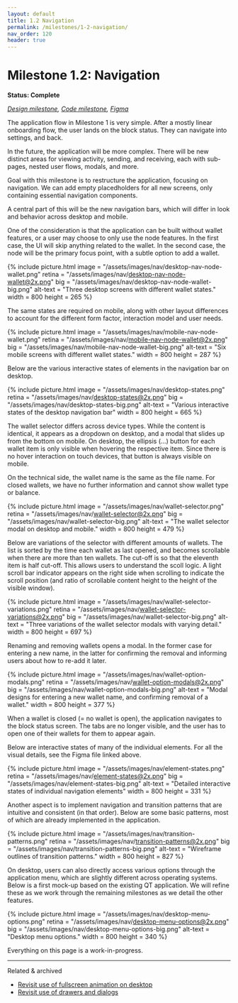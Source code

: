 ```yaml
---
layout: default
title: 1.2 Navigation
permalink: /milestones/1-2-navigation/
nav_order: 120
header: true
---
```


# Milestone 1.2: Navigation

**Status: Complete**

_[Design milestone](https://github.com/BitcoinDesign/Bitcoin-Core-App/milestone/2), [Code milestone](https://github.com/bitcoin-core/gui-qml/milestone/2), [Figma](https://www.figma.com/file/ek8w3n3upbluw5UL2lGhRx/Bitcoin-Core-App-Design?type=design&node-id=7516%3A13168&mode=design&t=sZSBHpOLLJmoMf57-1)_

The application flow in Milestone 1 is very simple. After a mostly linear onboarding flow, the user lands on the block status. They can navigate into settings, and back.

In the future, the application will be more complex. There will be new distinct areas for viewing activity, sending, and receiving, each with sub-pages, nested user flows, modals, and more.

Goal with this milestone is to restructure the application, focusing on navigation. We can add empty placedholders for all new screens, only containing essential navigation components.

A central part of this will be the new navigation bars, which will differ in look and behavior across desktop and mobile.

One of the consideration is that the application can be built without wallet features, or a user may choose to only use the node features. In the first case, the UI will skip anything related to the wallet. In the second case, the node will be the primary focus point, with a subtle option to add a wallet.

{% include picture.html
	image = "/assets/images/nav/desktop-nav-node-wallet.png"
	retina = "/assets/images/nav/desktop-nav-node-wallet@2x.png"
	big = "/assets/images/nav/desktop-nav-node-wallet-big.png"
	alt-text = "Three desktop screens with different wallet states."
	width = 800
	height = 265
%}

The same states are required on mobile, along with other layout differences to account for the different form factor, interaction model and user needs.

{% include picture.html
	image = "/assets/images/nav/mobile-nav-node-wallet.png"
	retina = "/assets/images/nav/mobile-nav-node-wallet@2x.png"
	big = "/assets/images/nav/mobile-nav-node-wallet-big.png"
	alt-text = "Six mobile screens with different wallet states."
	width = 800
	height = 287
%}

Below are the various interactive states of elements in the navigation bar on desktop.

{% include picture.html
	image = "/assets/images/nav/desktop-states.png"
	retina = "/assets/images/nav/desktop-states@2x.png"
	big = "/assets/images/nav/desktop-states-big.png"
	alt-text = "Various interactive states of the desktop navigation bar"
	width = 800
	height = 665
%}

The wallet selector differs across device types. While the content is identical, it appears as a dropdown on desktop, and a modal that slides up from the bottom on mobile. On desktop, the ellipsis (...) button for each wallet item is only visible when hovering the respective item. Since there is no hover interaction on touch devices, that button is always visible on mobile.

On the technical side, the wallet name is the same as the file name. For closed wallets, we have no further information and cannot show wallet type or balance.

{% include picture.html
	image = "/assets/images/nav/wallet-selector.png"
	retina = "/assets/images/nav/wallet-selector@2x.png"
	big = "/assets/images/nav/wallet-selector-big.png"
	alt-text = "The wallet selector modal on desktop and mobile."
	width = 800
	height = 479
%}

Below are variations of the selector with different amounts of wallets. The list is sorted by the time each wallet as last opened, and becomes scrollable when there are more than ten wallets. The cut-off is so that the eleventh item is half cut-off. This allows users to understand the scoll logic. A light scroll bar indicator appears on the right side when scrolling to indicate the scroll position (and ratio of scrollable content height to the height of the visible window).

{% include picture.html
	image = "/assets/images/nav/wallet-selector-variations.png"
	retina = "/assets/images/nav/wallet-selector-variations@2x.png"
	big = "/assets/images/nav/wallet-selector-big.png"
	alt-text = "Three variations of the wallet selector modals with varying detail."
	width = 800
	height = 697
%}

Renaming and removing wallets opens a modal. In the former case for entering a new name, in the latter for confirming the removal and informing users about how to re-add it later.

{% include picture.html
	image = "/assets/images/nav/wallet-option-modals.png"
	retina = "/assets/images/nav/wallet-option-modals@2x.png"
	big = "/assets/images/nav/wallet-option-modals-big.png"
	alt-text = "Modal designs for entering a new wallet name, and confirming removal of a wallet."
	width = 800
	height = 377
%}

When a wallet is closed (= no wallet is open), the application navigates to the block status screen. The tabs are no longer visible, and the user has to open one of their wallets for them to appear again.

Below are interactive states of many of the individual elements. For all the visual details, see the Figma file linked above.

{% include picture.html
	image = "/assets/images/nav/element-states.png"
	retina = "/assets/images/nav/element-states@2x.png"
	big = "/assets/images/nav/element-states-big.png"
	alt-text = "Detailed interactive states of individual navigation elements"
	width = 800
	height = 331
%}

Another aspect is to implement navigation and transition patterns that are intuitive and consistent (in that order). Below are some basic patterns, most of which are already implemented in the application.

{% include picture.html
	image = "/assets/images/nav/transition-patterns.png"
	retina = "/assets/images/nav/transition-patterns@2x.png"
	big = "/assets/images/nav/transition-patterns-big.png"
	alt-text = "Wireframe outlines of transition patterns."
	width = 800
	height = 827
%}

On desktop, users can also directly access various options through the application menu, which are slightly different across operating systems. Below is a first mock-up based on the existing QT application. We will refine these as we work through the remaining milestones as we detail the other features.

{% include picture.html
	image = "/assets/images/nav/desktop-menu-options.png"
	retina = "/assets/images/nav/desktop-menu-options@2x.png"
	big = "/assets/images/nav/desktop-menu-options-big.png"
	alt-text = "Desktop menu options."
	width = 800
	height = 340
%}

Everything on this page is a work-in-progress.

---

Related & archived
- [Revisit use of fullscreen animation on desktop](https://github.com/BitcoinDesign/Bitcoin-Core-App/issues/80)
- [Revisit use of drawers and dialogs](https://github.com/BitcoinDesign/Bitcoin-Core-App/issues/81)